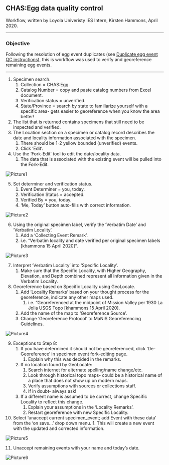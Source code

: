 ## CHAS:Egg data quality control
Workflow, written by Loyola Univeristy IES Intern, Kirsten Hammons, April 2020.
***

### Objective
Following the resolution of egg event duplicates (see [Duplicate egg event QC instructions](https://github.com/anna-chinn/image-repo/files/4618176/Egg.event.QC.instructions.pdf)), this is workflow was used to verify and georeference remaining egg events.

***

1. Specimen search.
     1. Collection = CHAS:Egg.
     1. Catalog Number = copy and paste catalog numbers from Excel document.
     1. Verification status = unverified.
     1. State/Province = search by state to familiarize yourself with a specific area- gets easier to georeference when you know the area better!
2. The list that is returned contains specimens that still need to be inspected and verified.
3. The Location section on a specimen or catalog record describes the date and locality information associated with the specimen.
     1. There should be 1-2 yellow bounded (unverified) events.
     1. Click ‘Edit’.
4. Use the ‘Fork-Edit’ tool to edit the date/locality data.
     1. The data that is associated with the existing event will be pulled into the Fork-Edit.
     
![Picture1](https://user-images.githubusercontent.com/40321380/81735442-0ed90c00-9463-11ea-8104-fd985cc44821.png)

5. Set determiner and verification status.
    1. Event Determiner = you, today.
    1. Verification Status = accepted.
    1. Verified By = you, today.
    1. ‘Me, Today’ button auto-fills with correct information.

![Picture2](https://user-images.githubusercontent.com/40321380/81735444-0f71a280-9463-11ea-8f2f-18cf6f04229d.png)
    
6.	Using the original specimen label, verify the ‘Verbatim Date’ and ‘Verbatim Locality’.
    1. Add a ‘Collecting Event Remark’.
    1. i.e. “Verbatim locality and date verified per original specimen labels [khammons 15 April 2020]”.


![Picture3](https://user-images.githubusercontent.com/40321380/81735447-100a3900-9463-11ea-93d5-a622e43cbb1e.png)

7. Interpret ‘Verbatim Locality’ into ‘Specific Locality’.
    1. Make sure that the Specific Locality, with Higher Geography, Elevation, and Depth combined represent all information given in the Verbatim Locality.
8. Georeference based on Specific Locality using GeoLocate.
    1. Add ‘Locality Remarks’ based on your thought process for the georeference, indicate any other maps used.
        1. i.e. “Georeferenced at the midpoint of Mission Valley per 1930 La Jolla USGS Topo [khammons 15 April 2020].
    1. Add the name of the map to ‘Georeference Source’.
    1. Change ‘Georeference Protocol’ to MaNIS Georeferencing Guidelines.

![Picture4](https://user-images.githubusercontent.com/40321380/81735452-10a2cf80-9463-11ea-9391-612e0d8ea529.png)

9. Exceptions to Step 8:
    1. If you have determined it should not be georeferenced, click ‘De-Georeference’ in specimen event fork-editing page.
        1. Explain why this was decided in the remarks.
    1. If no location found by GeoLocate:	
        1. Search internet for alternate spelling/name change/etc.
        1. Look through historical topo maps- could be a historical name of a place that does not show up on modern maps.
        1. Verify assumptions with sources or collections staff.
        1. If in doubt- always ask!
    1. If a different name is assumed to be correct, change Specific Locality to reflect this change.
        1. Explain your assumptions in the ‘Locality Remarks’.
        1. Restart georeference with new Specific Locality.
10. Select ‘unaccept current specimen_event; add Event with these data’ from the ‘on save…’ drop down menu.
        1. This will create a new event with the updated and corrected information.
    
![Picture5](https://user-images.githubusercontent.com/40321380/81735455-113b6600-9463-11ea-9cf4-f80ab41aa80c.png)

11. Unaccept remaining events with your name and today’s date.

![Picture6](https://user-images.githubusercontent.com/40321380/81735456-11d3fc80-9463-11ea-8718-92b1f2d01a59.png)
